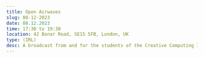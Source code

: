 ```yaml
---
title: Open Airwaves
slug: 08-12-2023
date: 08.12.2023
time: 17:30 to 19:30
location: 42 Bonar Road, SE15 5FB, London, UK
type: (IRL)
desc: A broadcast from and for the students of the Creative Computing Institute (CCI). An invitation to share recent musings or music on the open airwaves. 
---
```

